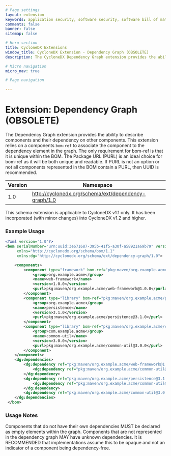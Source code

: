 ```yaml
---
# Page settings
layout: extension
keywords: application security, software security, software bill of material, SBOM, BOM, open source, supply chain, specification, spdx, license, package url, purl, cpe
comments: false
banner: false
sitemap: false

# Hero section
title: CycloneDX Extensions
window_title: CycloneDX Extension - Dependency Graph (OBSOLETE)
description: The CycloneDX Dependency Graph extension provides the ability to optionally describe component dependencies

# Micro navigation
micro_nav: true

# Page navigation

---
```


# Extension: Dependency Graph (OBSOLETE)
The Dependency Graph extension provides the ability to describe components and their dependency on other components. 
This extension relies on a components `bom-ref` to associate the component to the dependency element in the graph. 
The only requirement for bom-ref is that it is unique within the BOM. The Package URL (PURL) is an ideal choice for 
bom-ref as it will be both unique and readable. If PURL is not an option or not all components represented in 
the BOM contain a PURL, then UUID is recommended.

| Version | Namespace |
| ------- | --------- |
| 1.0 | http://cyclonedx.org/schema/ext/dependency-graph/1.0 |

<div class="callout callout--warning">
This schema extension is applicable to CycloneDX v1.1 only. It has been incorporated (with minor changes) into
CycloneDX v1.2 and higher.
</div>

### Example Usage

```xml
<?xml version="1.0"?>
<bom serialNumber="urn:uuid:3e671687-395b-41f5-a30f-a58921a69b79" version="1"
     xmlns="http://cyclonedx.org/schema/bom/1.1"
     xmlns:dg="http://cyclonedx.org/schema/ext/dependency-graph/1.0">

    <components>
        <component type="framework" bom-ref="pkg:maven/org.example.acme/web-framework@1.0.0">
            <group>org.example.acme</group>
            <name>web-framework</name>
            <version>1.0.0</version>
            <purl>pkg:maven/org.example.acme/web-framework@1.0.0</purl>
        </component>
        <component type="library" bom-ref="pkg:maven/org.example.acme/persistence@3.1.0">
            <group>org.example.acme</group>
            <name>persistence</name>
            <version>3.1.0</version>
            <purl>pkg:maven/org.example.acme/persistence@3.1.0</purl>
        </component>
        <component type="library" bom-ref="pkg:maven/org.example.acme/common-util@3.0.0">
            <group>com.example.acme</group>
            <name>common-util</name>
            <version>3.0.0</version>
            <purl>pkg:maven/org.example.acme/common-util@3.0.0</purl>
        </component>
    </components>
    <dg:dependencies>
        <dg:dependency ref="pkg:maven/org.example.acme/web-framework@1.0.0">
            <dg:dependency ref="pkg:maven/org.example.acme/common-util@3.0.0"/>
        </dg:dependency>
        <dg:dependency ref="pkg:maven/org.example.acme/persistence@3.1.0">
            <dg:dependency ref="pkg:maven/org.example.acme/common-util@3.0.0"/>
        </dg:dependency>
        <dg:dependency ref="pkg:maven/org.example.acme/common-util@3.0.0"/>
    </dg:dependencies>
 </bom>
```

### Usage Notes

Components that do not have their own dependencies MUST be declared as empty
elements within the graph. Components that are not represented in the dependency graph MAY
have unknown dependencies. It is RECOMMENDED that implementations assume this to be opaque
and not an indicator of a component being dependency-free.

